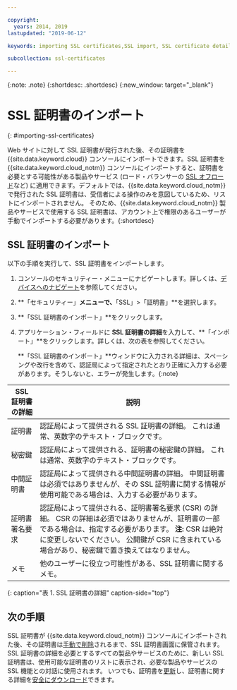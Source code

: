 ```yaml
---

copyright:
  years: 2014, 2019
lastupdated: "2019-06-12"

keywords: importing SSL certificates,SSL import, SSL certificate details

subcollection: ssl-certificates

---
```


{:note: .note}
{:shortdesc: .shortdesc}
{:new_window: target="_blank"}

# SSL 証明書のインポート
{: #importing-ssl-certificates}

Web サイトに対して SSL 証明書が発行された後、その証明書を {{site.data.keyword.cloud}} コンソールにインポートできます。SSL 証明書を {{site.data.keyword.cloud_notm}} コンソールにインポートすると、証明書を必要とする可能性がある製品やサービス (ロード・バランサーの [SSL オフロード](/docs/infrastructure/local-load-balancer?topic=local-load-balancer-configuring-ssl-offloading-on-a-load-balancer)など) に適用できます。デフォルトでは、{{site.data.keyword.cloud_notm}} で発行された SSL 証明書は、受信者による操作のみを意図しているため、リストにインポートされません。 そのため、{{site.data.keyword.cloud_notm}} 製品やサービスで使用する SSL 証明書は、アカウント上で権限のあるユーザーが手動でインポートする必要があります。{:shortdesc}

## SSL 証明書のインポート

以下の手順を実行して、SSL 証明書をインポートします。

1. コンソールのセキュリティー・メニューにナビゲートします。詳しくは、[デバイスへのナビゲート](/docs/infrastructure/ssl-certificates?topic=virtual-servers-navigating-devices)を参照してください。
2. **「セキュリティー」**メニューで、**「SSL」>「証明書」**を選択します。
3. **「SSL 証明書のインポート」**をクリックします。
4. アプリケーション・フィールドに **SSL 証明書の詳細**を入力して、**「インポート」**をクリックします。詳しくは、次の表を参照してください。

   **「SSL 証明書のインポート」**ウィンドウに入力される詳細は、スペーシングや改行を含めて、認証局によって指定されたとおり正確に入力する必要があります。そうしないと、エラーが発生します。{:note}

| SSL 証明書の詳細     | 説明 |
| --------------------------- | ----------- |
|証明書                  | 認証局によって提供される SSL 証明書の詳細。 これは通常、英数字のテキスト・ブロックです。|
|秘密鍵                  | 認証局によって提供される、証明書の秘密鍵の詳細。 これは通常、英数字のテキスト・ブロックです。|
|中間証明書| 認証局によって提供される中間証明書の詳細。 中間証明書は必須ではありませんが、その SSL 証明書に関する情報が使用可能である場合は、入力する必要があります。|
|証明書署名要求  | 認証局によって提供される、証明書署名要求 (CSR) の詳細。 CSR の詳細は必須ではありませんが、証明書の一部である場合は、指定する必要があります。 **注:** CSR は絶対に変更しないでください。 公開鍵が CSR に含まれている場合があり、秘密鍵で置き換えてはなりません。|
|メモ                        | 他のユーザーに役立つ可能性がある、SSL 証明書に関するメモ。|
{: caption="表 1. SSL 証明書の詳細" caption-side="top"}

## 次の手順

SSL 証明書が {{site.data.keyword.cloud_notm}} コンソールにインポートされた後、その証明書は[手動で削除](/docs/infrastructure/ssl-certificates?topic=ssl-certificates-deleting-ssl-certificates#deleting-ssl-certificates)されるまで、SSL 証明書画面に保管されます。SSL 証明書の詳細を必要とするすべての製品やサービスのために、新しい SSL 証明書は、使用可能な証明書のリストに表示され、必要な製品やサービスの SSL 機能との対話に使用されます。 いつでも、証明書を[更新](/docs/infrastructure/ssl-certificates?topic=ssl-certificates-viewing-and-updating-ssl-certificates)し、証明書に関する詳細を[安全にダウンロード](/docs/infrastructure/ssl-certificates?topic=ssl-certificates-downloading-ssl-certificate-details)できます。
